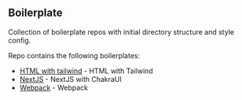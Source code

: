 ## Boilerplate

Collection of boilerplate repos with initial directory structure and style config.

Repo contains the following boilerplates:

- [HTML with tailwind](https://www.github.com/rakesh-gupta29/boilerplates/tree/main/html-tailwind.git) - HTML with Tailwind
- [NextJS](https://www.github.com/rakesh-gupta29/boilerplates/tree/main/nextjs-chakraui-.git) - NextJS with ChakraUI
- [Webpack](https://www.github.com/rakesh-gupta29/boilerplates/tree/main/webpack.git) - Webpack
